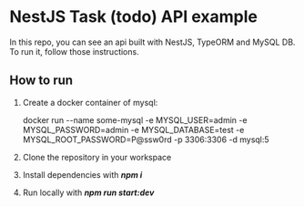 # NestJS Task (todo) API example
In this repo, you can see an api built with NestJS, TypeORM and MySQL DB. To run it, follow those instructions.

## How to run
1) Create a docker container of mysql:

    docker run --name some-mysql -e MYSQL_USER=admin -e MYSQL_PASSWORD=admin -e MYSQL_DATABASE=test -e MYSQL_ROOT_PASSWORD=P@ssw0rd -p 3306:3306  -d mysql:5

2) Clone the repository in your workspace
3) Install dependencies with ***npm i***
4) Run locally with ***npm run start:dev***
